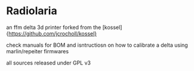# Radiolaria
an ffm delta 3d printer forked from the [kossel]{https://github.com/jcrocholl/kossel}

check manuals for BOM and isntructiosn on how to calibrate a delta using marlin/repeiter firmwares

all sources released under GPL v3
